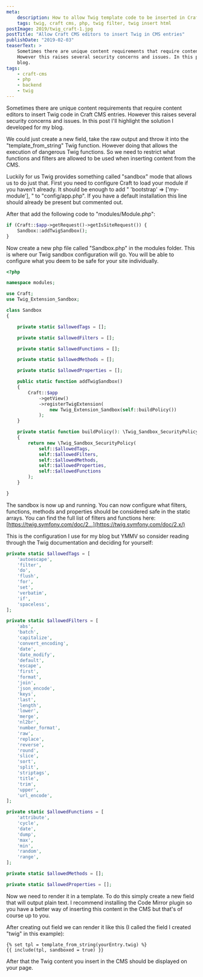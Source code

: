 ```yaml
---
meta:
    description: How to allow Twig template code to be inserted in Craft CMS content entries
    tags: twig, craft cms, php, twig filter, twig insert html
postImage: 2019/twig_craft-1.jpg
postTitle: "Allow Craft CMS editors to insert Twig in CMS entries"
publishDate: "2019-02-03"
teaserText: >
    Sometimes there are unique content requirements that require content editors to insert Twig code in Craft CMS entries.
    However this raises several security concerns and issues. In this post I'll highlight the solution I developed for my
    blog.
tags:
    - craft-cms
    - php
    - backend
    - twig
---
```


Sometimes there are unique content requirements that require content editors to insert Twig code in Craft CMS entries.
However this raises several security concerns and issues. In this post I'll highlight the solution I developed for my blog.

We could just create a new field, take the raw output and throw it into the "template_from_string" Twig function.
However doing that allows the execution of dangerous Twig functions.
So we need to restrict what functions and filters are allowed to be used when inserting content from the CMS.

Luckily for us Twig provides something called "sandbox" mode that allows us to do just that.
First you need to configure Craft to load your module if you haven't already.
It should be enough to add " 'bootstrap' => ['my-module'], " to "config/app.php".
If you have a default installation this line should already be present but commented out.

After that add the following code to "modules/Module.php":

```php
if (Craft::$app->getRequest()->getIsSiteRequest()) {
    Sandbox::addTwigSandbox();
}
```

Now create a new php file called "Sandbox.php" in the modules folder. This is where our Twig sandbox configuration
will go. You will be able to configure what you deem to be safe for your site individually.

```php
<?php

namespace modules;

use Craft;
use Twig_Extension_Sandbox;

class Sandbox
{

    private static $allowedTags = [];

    private static $allowedFilters = [];

    private static $allowedFunctions = [];

    private static $allowedMethods = [];

    private static $allowedProperties = [];

    public static function addTwigSandbox()
    {
        Craft::$app
            ->getView()
            ->registerTwigExtension(
                new Twig_Extension_Sandbox(self::buildPolicy())
            );
    }

    private static function buildPolicy(): \Twig_Sandbox_SecurityPolicyInterface
    {
        return new \Twig_Sandbox_SecurityPolicy(
            self::$allowedTags,
            self::$allowedFilters,
            self::$allowedMethods,
            self::$allowedProperties,
            self::$allowedFunctions
        );
    }

}
```

The sandbox is now up and running. You can now configure what filters, functions, methods and properties should be
considered safe in the static arrays. You can find the full list of filters and functions here:
[https://twig.symfony.com/doc/2...](https://twig.symfony.com/doc/2.x/)

This is the configuration I use for my blog but YMMV so consider reading through the Twig documentation and deciding for yourself:

```php
private static $allowedTags = [
    'autoescape',
    'filter',
    'do',
    'flush',
    'for',
    'set',
    'verbatim',
    'if',
    'spaceless',
];

private static $allowedFilters = [
    'abs',
    'batch',
    'capitalize',
    'convert_encoding',
    'date',
    'date_modify',
    'default',
    'escape',
    'first',
    'format',
    'join',
    'json_encode',
    'keys',
    'last',
    'length',
    'lower',
    'merge',
    'nl2br',
    'number_format',
    'raw',
    'replace',
    'reverse',
    'round',
    'slice',
    'sort',
    'split',
    'striptags',
    'title',
    'trim',
    'upper',
    'url_encode',
];

private static $allowedFunctions = [
    'attribute',
    'cycle',
    'date',
    'dump',
    'max',
    'min',
    'random',
    'range',
];

private static $allowedMethods = [];

private static $allowedProperties = [];
```

Now we need to render it in a template. To do this simply create a new field that will output plain text.
I recommend installing the Code Mirror plugin so you have a better way of inserting this content in the CMS but that's of course up to you.

After creating out field we can render it like this (I called the field I created "twig" in this example):

```twig
{% set tpl = template_from_string(yourEntry.twig) %}
{{ include(tpl, sandboxed = true) }}
```

After that the Twig content you insert in the CMS should be displayed on your page.